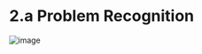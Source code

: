# 2.a Problem Recognition

![image](https://github.com/user-attachments/assets/af08de0c-825f-41ba-bf13-d30586c23c95)
